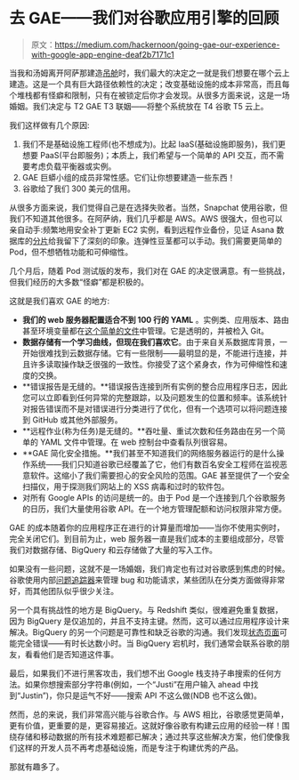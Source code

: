 # 去 GAE——我们对谷歌应用引擎的回顾

> 原文：<https://medium.com/hackernoon/going-gae-our-experience-with-google-app-engine-deaf2b7171c1>

当我和汤姆离开阿萨那建造[吊舱](https://pod.io)时，我们最大的决定之一就是我们想要在哪个云上建造。这是一个具有巨大路径依赖性的决定；改变基础设施的成本非常高，而且每个堆栈都有怪癖和限制，只有在被锁定后你才会发现。从很多方面来说，这是一场婚姻。我们决定与 T2 GAE T3 联姻——将整个系统放在 T4 谷歌 T5 云上。

我们这样做有几个原因:

1.  我们不是基础设施工程师(也不想成为)。比起 IaaS(基础设施即服务)，我们更想要 PaaS(平台即服务)；本质上，我们希望与一个简单的 API 交互，而不需要考虑负载平衡器或实例。
2.  GAE 巨蟒小组的成员非常性感。它们让你想要建造一些东西！
3.  谷歌给了我们 300 美元的信用。

从很多方面来说，我们觉得自己是在选择失败者。当然，Snapchat 使用谷歌，但我们不知道其他很多。在阿萨纳，我们几乎都是 AWS。AWS 很强大，但也可以亲自动手:频繁地用安全补丁更新 EC2 实例，看到远程作业备份，见证 Asana 数据库的[分片](https://blog.asana.com/2015/04/sharding-is-bitter-medicine/)给我留下了深刻的印象。连弹性豆茎都可以手动。我们需要更简单的 Pod，但不想牺牲功能和可伸缩性。

几个月后，随着 Pod 测试版的发布，我们对在 GAE 的决定很满意。有一些挑战，但我们经历的大多数“怪癖”都是积极的。

这就是我们喜欢 GAE 的地方:

*   **我们的 web 服务器配置适合不到 100 行的 YAML** 。实例类、应用版本、路由甚至环境变量都在[这个简单的文件](https://cloud.google.com/appengine/docs/python/config/appref)中管理。它是透明的，并被检入 Git。
*   **数据存储有一个学习曲线，但现在我们喜欢它**。由于来自关系数据库背景，一开始很难找到云数据存储。它有一些限制——最明显的是，不能进行连接，并且许多读取操作缺乏很强的一致性。你接受了这个紧身衣，作为可伸缩性和速度的交换。
*   **错误报告是无缝的。**错误报告连接到所有实例的整合应用程序日志，因此您可以立即看到任何异常的完整跟踪，以及问题发生的位置和频率。该系统针对报告错误而不是对错误进行分类进行了优化，但有一个选项可以将问题连接到 GitHub 或其他外部服务。
*   **远程作业(称为任务)是无缝的。**吞吐量、重试次数和任务路由在另一个简单的 YAML 文件中管理。在 web 控制台中查看队列很容易。
*   **GAE 简化安全措施。**我们甚至不知道我们的网络服务器运行的是什么操作系统——我们只知道谷歌已经覆盖了它，他们有数百名安全工程师在监视恶意软件。这缩小了我们需要担心的安全风险的范围。GAE 甚至提供了一个安全扫描仪，用于探测我们网站上的 XSS 病毒和过时的软件包。
*   对所有 Google APIs 的访问是统一的。由于 Pod 是一个连接到几个谷歌服务的日历，我们大量使用谷歌 API。在一个地方管理配额和访问权限非常方便。

GAE 的成本随着你的应用程序正在进行的计算量而增加——当你不使用实例时，完全关闭它们。到目前为止，web 服务器一直是我们成本的主要组成部分，尽管我们对数据存储、BigQuery 和云存储做了大量的写入工作。

如果没有一些问题，这就不是一场婚姻，我们肯定也有过对谷歌感到焦虑的时候。谷歌使用内部[问题追踪器](https://issuetracker.google.com)来管理 bug 和功能请求，某些团队在分类方面做得非常好，而其他团队似乎很少关注。

另一个具有挑战性的地方是 BigQuery。与 Redshift 类似，很难避免重复数据，因为 BigQuery 是仅追加的，并且不支持主键。然而，这可以通过应用程序设计来解决。BigQuery 的另一个问题是可靠性和缺乏谷歌的沟通。我们发现[状态页面](https://status.cloud.google.com/)可能完全错误——有时长达数小时。当 BigQuery 宕机时，我们通常会联系谷歌的朋友，看看他们是否知道这件事。

最后，如果我们不进行黑客攻击，我们想不出 Google 栈支持子串搜索的任何方法。如果你想搜索部分字符串(例如，一个“Justi”在用户输入 ahead 中找到“Justin”)，你只是运气不好——搜索 API 不这么做(NDB 也不这么做)。

然而，总的来说，我们非常高兴能与谷歌合作。与 AWS 相比，谷歌感觉更简单，更有价值，更重要的是，更容易接近。这就好像谷歌有构建云应用的经验一样！围绕存储和移动数据的所有技术难题都已解决；通过共享这些解决方案，他们使像我们这样的开发人员不再考虑基础设施，而是专注于构建优秀的产品。

那就有趣多了。